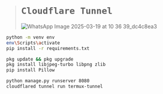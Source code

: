 ># `Cloudflare Tunnel`
>
>![WhatsApp Image 2025-03-19 at 10 36 39_dc4c8ea3](https://github.com/user-attachments/assets/5e4f1683-6673-42fd-a01d-5a7e41cd22ec)

```bash
python -m venv env
env\Scripts\activate
pip install -r requirements.txt

pkg update && pkg upgrade
pkg install libjpeg-turbo libpng zlib
pip install Pillow

python manage.py runserver 8080
cloudflared tunnel run termux-tunnel
```
